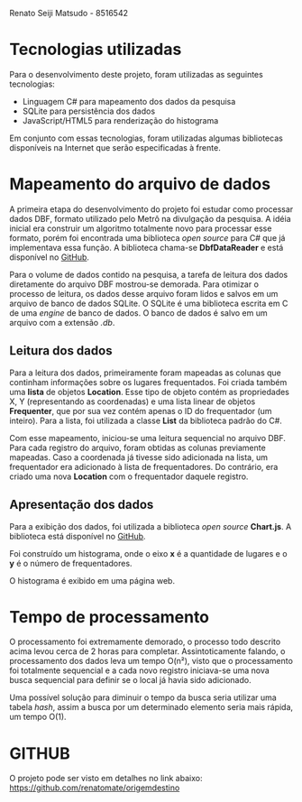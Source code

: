 Renato Seiji Matsudo - 8516542

# Tecnologias utilizadas

Para o desenvolvimento deste projeto, foram utilizadas as seguintes tecnologias:

- Linguagem C# para mapeamento dos dados da pesquisa
- SQLite para persistência dos dados
- JavaScript/HTML5 para renderização do histograma

Em conjunto com essas tecnologias, foram utilizadas algumas bibliotecas disponíveis na Internet que serão especificadas à frente.

# Mapeamento do arquivo de dados

A primeira etapa do desenvolvimento do projeto foi estudar como processar dados DBF, formato utilizado pelo Metrô na divulgação da pesquisa. A idéia inicial era construir um algoritmo totalmente novo para processar esse formato, porém foi encontrada uma biblioteca *open source* para C# que já implementava essa função. A biblioteca chama-se **DbfDataReader** e está disponível no [GitHub](https://github.com/yellowfeather/DbfDataReader).

Para o volume de dados contido na pesquisa, a tarefa de leitura dos dados diretamente do arquivo DBF mostrou-se demorada. Para otimizar o processo de leitura, os dados desse arquivo foram lidos e salvos em um arquivo de banco de dados SQLite. O SQLite é uma biblioteca escrita em C de uma *engine* de banco de dados. O banco de dados é salvo em um arquivo com a extensão *.db*.

## Leitura dos dados

Para a leitura dos dados, primeiramente foram mapeadas as colunas que continham informações sobre os lugares frequentados. Foi criada também uma **lista** de objetos **Location**. Esse tipo de objeto contém as propriedades X, Y (representando as coordenadas) e uma lista linear de objetos **Frequenter**, que por sua vez contém apenas o ID do frequentador (um inteiro). Para a lista, foi utilizada a classe **List** da biblioteca padrão do C#.

Com esse mapeamento, iniciou-se uma leitura sequencial no arquivo DBF. Para cada registro do arquivo, foram obtidas as colunas previamente mapeadas. Caso a coordenada já tivesse sido adicionada na lista, um frequentador era adicionado à lista de frequentadores. Do contrário, era criado uma nova **Location** com o frequentador daquele registro.

## Apresentação dos dados

Para a exibição dos dados, foi utilizada a biblioteca *open source* **Chart.js**. A biblioteca está disponível no [GitHub](https://github.com/chartjs/Chart.js).

Foi construído um histograma, onde o eixo **x** é a quantidade de lugares e o **y** é o número de frequentadores.

O histograma é exibido em uma página web.

# Tempo de processamento

O processamento foi extremamente demorado, o processo todo descrito acima levou cerca de 2 horas para completar. Assintoticamente falando, o processamento dos dados leva um tempo O(n²), visto que o processamento foi totalmente sequencial e a cada novo registro iniciava-se uma nova busca sequencial para definir se o local já havia sido adicionado.

Uma possível solução para diminuir o tempo da busca seria utilizar uma tabela *hash*, assim a busca por um determinado elemento seria mais rápida, um tempo O(1).

# GITHUB

O projeto pode ser visto em detalhes no link abaixo:
https://github.com/renatomate/origemdestino


